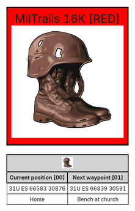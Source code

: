 <html>

<head>
   <title>MilTrails 15K 00</title>
   <link rel="icon" type="image/x-icon" href="https://github.com/Merlinc01/miltrails/blob/f87d62ac1c34ba8e1b8392fdef00ef7be243d578/mt-15k/miltrails.ico">
   <style>
      table {
      border-spacing: 5px;}
      td {
      border: 1px solid black;
      text-align: center;
      padding: 5px;}
      th {
      border: 2px solid black;
      text-align: center;
      padding: 5px;
      background-color: lightgrey;}
      caption {
      border: 3px solid black;
      text-align: center;
      padding: 10px;
      background-color: red;
      font-size:30px;}
   </style>
</head>

<body>
   <table>
      <caption>
         MilTrails 16K [RED]
         <img src="miltrails.png" alt="">
      </caption>
      <tr>
         <th colspan="2"><img src="miltrails.png" alt="" style="width:30px;"></th>
      </tr>
      <tr>
         <th>Current position [00]</th>
         <th>Next waypoint [01]</th>
      </tr>
      <tr>
         <td>31U ES 66583 30876</td>
         <td>31U ES 66839 30591</td>
      </tr>
      <tr>
         <td>Home</td>
         <td>Bench at church</td>
      </tr>
   </table>
</body>

</html>
